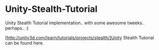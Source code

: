 Unity-Stealth-Tutorial
======================

Unity Stealth Tutorial implementation.. with some awesome tweeks.. perhaps.. :)

[http://unity3d.com/learn/tutorials/projects/stealth/]Unity Stealth Tutorial can be found here.
